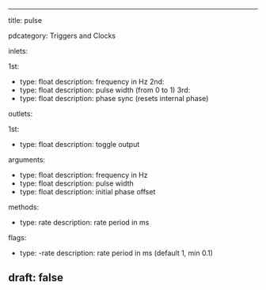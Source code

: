 --- 


title: pulse

pdcategory: Triggers and Clocks

inlets:

  1st:
  - type: float
    description: frequency in Hz
  2nd:
  - type: float
    description: pulse width (from 0 to 1)
  3rd:
  - type: float
    description: phase sync (resets internal phase)

outlets:

  1st:
  - type: float
    description: toggle output

arguments:
  - type: float
    description: frequency in Hz
  - type: float
    description: pulse width
  - type: float
    description: initial phase offset

methods:
  - type: rate <float>
    description: rate period in ms

flags:
  - type: -rate <float>
    description: rate period in ms (default 1, min 0.1)

draft: false
---